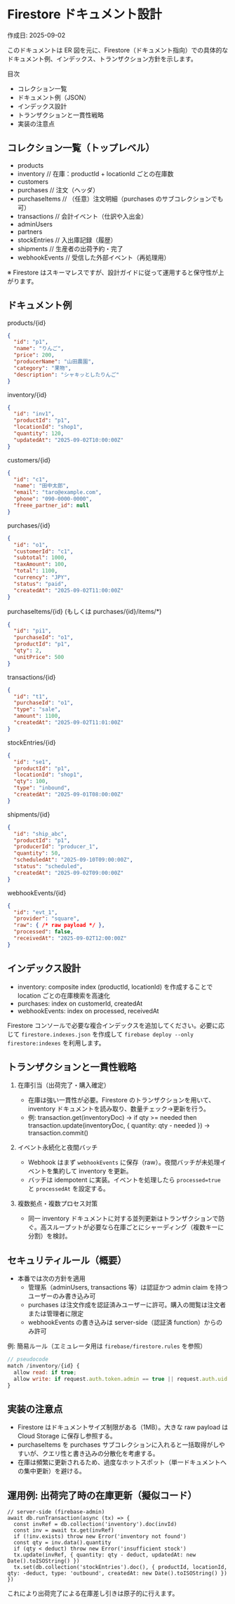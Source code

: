 # Firestore ドキュメント設計

作成日: 2025-09-02

このドキュメントは ER 図を元に、Firestore（ドキュメント指向）での具体的なドキュメント例、インデックス、トランザクション方針を示します。

目次
- コレクション一覧
- ドキュメント例（JSON）
- インデックス設計
- トランザクションと一貫性戦略
- 実装の注意点

## コレクション一覧（トップレベル）
- products
- inventory        // 在庫：productId + locationId ごとの在庫数
- customers
- purchases        // 注文（ヘッダ）
- purchaseItems    // （任意）注文明細（purchases のサブコレクションでも可）
- transactions     // 会計イベント（仕訳や入出金）
- adminUsers
- partners
- stockEntries     // 入出庫記録（履歴）
- shipments        // 生産者の出荷予約・完了
- webhookEvents    // 受信した外部イベント（再処理用）

※ Firestore はスキーマレスですが、設計ガイドに従って運用すると保守性が上がります。

## ドキュメント例

products/{id}
```json
{
  "id": "p1",
  "name": "りんご",
  "price": 200,
  "producerName": "山田農園",
  "category": "果物",
  "description": "シャキッとしたりんご"
}
```

inventory/{id}
```json
{
  "id": "inv1",
  "productId": "p1",
  "locationId": "shop1",
  "quantity": 120,
  "updatedAt": "2025-09-02T10:00:00Z"
}
```

customers/{id}
```json
{
  "id": "c1",
  "name": "田中太郎",
  "email": "taro@example.com",
  "phone": "090-0000-0000",
  "freee_partner_id": null
}
```

purchases/{id}
```json
{
  "id": "o1",
  "customerId": "c1",
  "subtotal": 1000,
  "taxAmount": 100,
  "total": 1100,
  "currency": "JPY",
  "status": "paid",
  "createdAt": "2025-09-02T11:00:00Z"
}
```

purchaseItems/{id} (もしくは purchases/{id}/items/*)
```json
{
  "id": "pi1",
  "purchaseId": "o1",
  "productId": "p1",
  "qty": 2,
  "unitPrice": 500
}
```

transactions/{id}
```json
{
  "id": "t1",
  "purchaseId": "o1",
  "type": "sale",
  "amount": 1100,
  "createdAt": "2025-09-02T11:01:00Z"
}
```

stockEntries/{id}
```json
{
  "id": "se1",
  "productId": "p1",
  "locationId": "shop1",
  "qty": 100,
  "type": "inbound",
  "createdAt": "2025-09-01T08:00:00Z"
}
```

shipments/{id}
```json
{
  "id": "ship_abc",
  "productId": "p1",
  "producerId": "producer_1",
  "quantity": 50,
  "scheduledAt": "2025-09-10T09:00:00Z",
  "status": "scheduled",
  "createdAt": "2025-09-02T09:00:00Z"
}
```

webhookEvents/{id}
```json
{
  "id": "evt_1",
  "provider": "square",
  "raw": { /* raw payload */ },
  "processed": false,
  "receivedAt": "2025-09-02T12:00:00Z"
}
```

## インデックス設計
- inventory: composite index (productId, locationId) を作成することで location ごとの在庫検索を高速化
- purchases: index on customerId, createdAt
- webhookEvents: index on processed, receivedAt

Firestore コンソールで必要な複合インデックスを追加してください。必要に応じて `firestore.indexes.json` を作成して `firebase deploy --only firestore:indexes` を利用します。

## トランザクションと一貫性戦略

1. 在庫引当（出荷完了・購入確定）
   - 在庫は強い一貫性が必要。Firestore のトランザクションを用いて、inventory ドキュメントを読み取り、数量チェック→更新を行う。
   - 例: transaction.get(inventoryDoc) -> if qty >= needed then transaction.update(inventoryDoc, { quantity: qty - needed }) -> transaction.commit()

2. イベント永続化と夜間バッチ
   - Webhook はまず `webhookEvents` に保存（raw）。夜間バッチが未処理イベントを集約して inventory を更新。
   - バッチは idempotent に実装。イベントを処理したら `processed=true` と `processedAt` を設定する。

3. 複数拠点・複数プロセス対策
   - 同一 inventory ドキュメントに対する並列更新はトランザクションで防ぐ。高スループットが必要なら在庫ごとにシャーディング（複数キーに分割）を検討。

## セキュリティルール（概要）
- 本番では次の方針を適用
  - 管理系（adminUsers, transactions 等）は認証かつ admin claim を持つユーザーのみ書き込み可
  - purchases は注文作成を認証済みユーザーに許可。購入の閲覧は注文者または管理者に限定
  - webhookEvents の書き込みは server-side（認証済 function）からのみ許可

例: 簡易ルール（エミュレータ用は `firebase/firestore.rules` を参照）

```js
// pseudocode
match /inventory/{id} {
  allow read: if true;
  allow write: if request.auth.token.admin == true || request.auth.uid == 'server';
}
```

## 実装の注意点
- Firestore はドキュメントサイズ制限がある（1MB）。大きな raw payload は Cloud Storage に保存し参照する。
- purchaseItems を purchases サブコレクションに入れると一括取得がしやすいが、クエリ性と書き込みの分散化を考慮する。
- 在庫は頻繁に更新されるため、過度なホットスポット（単一ドキュメントへの集中更新）を避ける。

## 運用例: 出荷完了時の在庫更新（擬似コード）

```
// server-side (firebase-admin)
await db.runTransaction(async (tx) => {
  const invRef = db.collection('inventory').doc(invId)
  const inv = await tx.get(invRef)
  if (!inv.exists) throw new Error('inventory not found')
  const qty = inv.data().quantity
  if (qty < deduct) throw new Error('insufficient stock')
  tx.update(invRef, { quantity: qty - deduct, updatedAt: new Date().toISOString() })
  tx.set(db.collection('stockEntries').doc(), { productId, locationId, qty: -deduct, type: 'outbound', createdAt: new Date().toISOString() })
})
```

これにより出荷完了による在庫差し引きは原子的に行えます。
